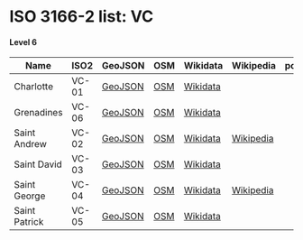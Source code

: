 # ISO 3166-2 list: VC


#### Level 6
Name | ISO2 | GeoJSON | OSM | Wikidata | Wikipedia | population 
--- | --- | --- | --- | --- | --- | --: 
Charlotte | VC-01 | [GeoJSON](../../geojson/high/iso2/VC/VC-01.geojson) | [OSM](https://www.openstreetmap.org/relation/4016640) | [Wikidata](https://www.wikidata.org/wiki/Q2075188) |  | 
Grenadines | VC-06 | [GeoJSON](../../geojson/high/iso2/VC/VC-06.geojson) | [OSM](https://www.openstreetmap.org/relation/4016680) | [Wikidata](https://www.wikidata.org/wiki/Q2545297) |  | 9,200
Saint Andrew | VC-02 | [GeoJSON](../../geojson/high/iso2/VC/VC-02.geojson) | [OSM](https://www.openstreetmap.org/relation/4016641) | [Wikidata](https://www.wikidata.org/wiki/Q2305115) | [Wikipedia](http://en.wikipedia.org/wiki/en%3ASaint%20Andrew%20Parish%2C%20Saint%20Vincent%20and%20the%20Grenadines) | 
Saint David | VC-03 | [GeoJSON](../../geojson/high/iso2/VC/VC-03.geojson) | [OSM](https://www.openstreetmap.org/relation/4016642) | [Wikidata](https://www.wikidata.org/wiki/Q2412394) |  | 
Saint George | VC-04 | [GeoJSON](../../geojson/high/iso2/VC/VC-04.geojson) | [OSM](https://www.openstreetmap.org/relation/4016643) | [Wikidata](https://www.wikidata.org/wiki/Q2300294) | [Wikipedia](http://en.wikipedia.org/wiki/en%3ASaint%20George%20Parish%2C%20Saint%20Vincent%20and%20the%20Grenadines) | 
Saint Patrick | VC-05 | [GeoJSON](../../geojson/high/iso2/VC/VC-05.geojson) | [OSM](https://www.openstreetmap.org/relation/4016644) | [Wikidata](https://www.wikidata.org/wiki/Q1864637) |  | 
